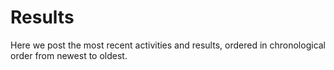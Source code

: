 # Results
Here we post the most recent activities and results, ordered in chronological order from newest to oldest.


